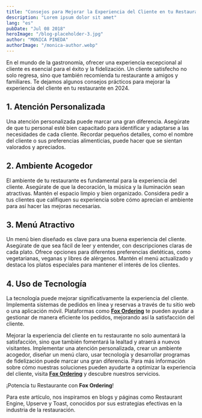 ```yaml
---
title: "Consejos para Mejorar la Experiencia del Cliente en tu Restaurante"
description: "Lorem ipsum dolor sit amet"
lang: "es"
pubDate: "Jul 08 2018"
heroImage: "/blog-placeholder-3.jpg"
author: "MONICA PINEDA"
authorImage: "/monica-author.webp"
---
```


En el mundo de la gastronomía, ofrecer una experiencia excepcional al cliente es esencial para el éxito y la fidelización. Un cliente satisfecho no solo regresa, sino que también recomienda tu restaurante a amigos y familiares. Te dejamos algunos consejos prácticos para mejorar la experiencia del cliente en tu restaurante en 2024.

## 1. Atención Personalizada

Una atención personalizada puede marcar una gran diferencia. Asegúrate de que tu personal esté bien capacitado para identificar y adaptarse a las necesidades de cada cliente. Recordar pequeños detalles, como el nombre del cliente o sus preferencias alimenticias, puede hacer que se sientan valorados y apreciados.

## 2. Ambiente Acogedor

El ambiente de tu restaurante es fundamental para la experiencia del cliente. Asegúrate de que la decoración, la música y la iluminación sean atractivas. Mantén el espacio limpio y bien organizado. Considera pedir a tus clientes que califiquen su experiencia sobre cómo aprecian el ambiente para así hacer las mejoras necesarias.

## 3. Menú Atractivo

Un menú bien diseñado es clave para una buena experiencia del cliente. Asegúrate de que sea fácil de leer y entender, con descripciones claras de cada plato. Ofrece opciones para diferentes preferencias dietéticas, como vegetarianas, veganas y libres de alérgenos. Mantén el menú actualizado y destaca los platos especiales para mantener el interés de los clientes.

## 4. Uso de Tecnología

La tecnología puede mejorar significativamente la experiencia del cliente. Implementa sistemas de pedidos en línea y reservas a través de tu sitio web o una aplicación móvil. Plataformas como **[Fox Ordering](https://foxordering.com/)** te pueden ayudar a gestionar de manera eficiente los pedidos, mejorando así la satisfacción del cliente.

Mejorar la experiencia del cliente en tu restaurante no solo aumentará la satisfacción, sino que también fomentará la lealtad y atraerá a nuevos visitantes. Implementar una atención personalizada, crear un ambiente acogedor, diseñar un menú claro, usar tecnología y desarrollar programas de fidelización puede marcar una gran diferencia. Para más información sobre cómo nuestras soluciones pueden ayudarte a optimizar la experiencia del cliente, visita **[Fox Ordering](https://foxordering.com/)** y descubre nuestros servicios.

¡Potencia tu Restaurante con **Fox Ordering**!

Para este artículo, nos inspiramos en blogs y páginas como Restaurant Engine, Upserve y Toast, conocidos por sus estrategias efectivas en la industria de la restauración.
